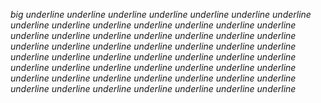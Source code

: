 _big underline
underline
underline
underline
underline
underline
underline
underline
underline
underline
underline
underline
underline
underline
underline
underline
underline
underline
underline
underline
underline
underline
underline
underline
underline
underline
underline
underline
underline
underline
underline
underline
underline
underline
underline
underline
underline
underline
underline
underline
underline
underline
underline
underline
underline
underline
underline
underline
underline
underline
underline
underline
underline
underline
underline
underline_
